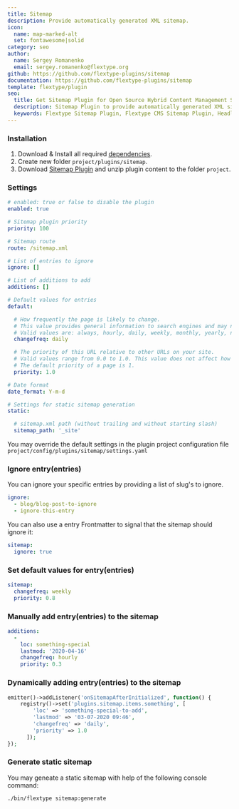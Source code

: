 ```yaml
---
title: Sitemap
description: Provide automatically generated XML sitemap.
icon:
  name: map-marked-alt
  set: fontawesome|solid
category: seo
author:
  name: Sergey Romanenko
  email: sergey.romanenko@flextype.org
github: https://github.com/flextype-plugins/sitemap
documentation: https://github.com/flextype-plugins/sitemap
template: flextype/plugin
seo:
  title: Get Sitemap Plugin for Open Source Hybrid Content Management System | Flextype
  description: Sitemap Plugin to provide automatically generated XML sitemap for Open Source Hybrid Content Management System
  keywords: Flextype Sitemap Plugin, Flextype CMS Sitemap Plugin, Headless CMS Sitemap Plugin, Download Flat File CMS Sitemap Plugin, Download Flat File Content Management System Sitemap Plugin, Download PHP CMS Sitemap Plugin, Sitemap Plugin, Plugin, Sitemap, Content, Management, System, PHP, CMS
---
```


### Installation

1. Download & Install all required [dependencies](https://github.com/flextype-plugins/sitemap#dependencies).
2. Create new folder `project/plugins/sitemap`.
3. Download [Sitemap Plugin](https://github.com/flextype-plugins/sitemap/releases) and unzip plugin content to the folder `project`.

### Settings

```yaml
# enabled: true or false to disable the plugin
enabled: true

# Sitemap plugin priority
priority: 100

# Sitemap route
route: /sitemap.xml

# List of entries to ignore
ignore: []

# List of additions to add
additions: []

# Default values for entries
default:

  # How frequently the page is likely to change. 
  # This value provides general information to search engines and may not correlate exactly to how often they crawl the page. 
  # Valid values are: always, hourly, daily, weekly, monthly, yearly, never.
  changefreq: daily

  # The priority of this URL relative to other URLs on your site. 
  # Valid values range from 0.0 to 1.0. This value does not affect how your pages are compared to pages on other sites—it only lets the search engines know which pages you deem most important for the crawlers. 
  # The default priority of a page is 1.
  priority: 1.0

# Date format
date_format: Y-m-d

# Settings for static sitemap generation
static:

  # sitemap.xml path (without trailing and without starting slash)
  sitemap_path: '_site'
```

You may override the default settings in the plugin project configuration file `project/config/plugins/sitemap/settings.yaml`

### Ignore entry(entries)

You can ignore your specific entries by providing a list of slug's to ignore.

```yaml
ignore:
  - blog/blog-post-to-ignore
  - ignore-this-entry
```

You can also use a entry Frontmatter to signal that the sitemap should ignore it:
```yaml
sitemap:
  ignore: true
```

### Set default values for entry(entries)

```yaml
sitemap:
  changefreq: weekly
  priority: 0.8
```

### Manually add entry(entries) to the sitemap

```yaml
additions:
  -
    loc: something-special
    lastmod: '2020-04-16'
    changefreq: hourly
    priority: 0.3
```

### Dynamically adding entry(entries) to the sitemap

```php
emitter()->addListener('onSitemapAfterInitialized', function() {
    registry()->set('plugins.sitemap.items.something', [
        'loc' => 'something-special-to-add',
        'lastmod' => '03-07-2020 09:46',
        'changefreq' => 'daily',
        'priority' => 1.0
      ]);
});
```

### Generate static sitemap

You may geneate a static sitemap with help of the following console command:  
```
./bin/flextype sitemap:generate
```
